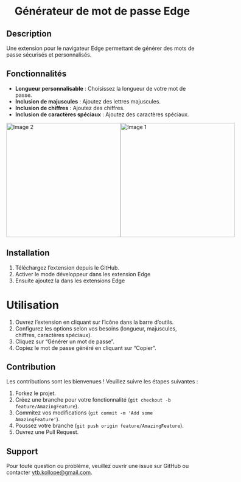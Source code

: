 <div style="text-align: center;">
  <h1>Générateur de mot de passe Edge</h1>
</div>

## Description
Une extension pour le navigateur Edge permettant de générer des mots de passe sécurisés et personnalisés.

## Fonctionnalités
- **Longueur personnalisable** : Choisissez la longueur de votre mot de passe.
- **Inclusion de majuscules** : Ajoutez des lettres majuscules.
- **Inclusion de chiffres** : Ajoutez des chiffres.
- **Inclusion de caractères spéciaux** : Ajoutez des caractères spéciaux.

<div style="display: flex; justify-content: space-around;">
  <img src="https://github.com/user-attachments/assets/7e24999d-bdc8-4cdd-8ecc-5f164a226efb" alt="Image 2" style="width: 300px; height: auto;">
  <img src="https://github.com/user-attachments/assets/932d0cb7-ec39-4fb4-83c3-faafc8042bce" alt="Image 1" style="width: 300px; height: auto;">
</div>

## Installation
1. Téléchargez l’extension depuis le GitHub.
2. Activer le mode développeur dans les extension Edge
3. Ensuite ajoutez la dans les extensions Edge

# Utilisation
1. Ouvrez l’extension en cliquant sur l’icône dans la barre d’outils.
2. Configurez les options selon vos besoins (longueur, majuscules, chiffres, caractères spéciaux).
3. Cliquez sur “Générer un mot de passe”.
4. Copiez le mot de passe généré en cliquant sur “Copier”.
   
## Contribution
Les contributions sont les bienvenues ! Veuillez suivre les étapes suivantes :
1. Forkez le projet.
2. Créez une branche pour votre fonctionnalité (`git checkout -b feature/AmazingFeature`).
3. Commitez vos modifications (`git commit -m 'Add some AmazingFeature'`).
4. Poussez votre branche (`git push origin feature/AmazingFeature`).
5. Ouvrez une Pull Request.

## Support
Pour toute question ou problème, veuillez ouvrir une issue sur GitHub ou contacter ytb.kollope@gmail.com.
